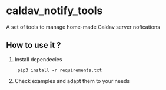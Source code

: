 # caldav_notify_tools
A set of tools to manage home-made Caldav server nofications

## How to use it ?

1. Install dependecies 

		pip3 install -r requirements.txt

2. Check examples and adapt them to your needs
